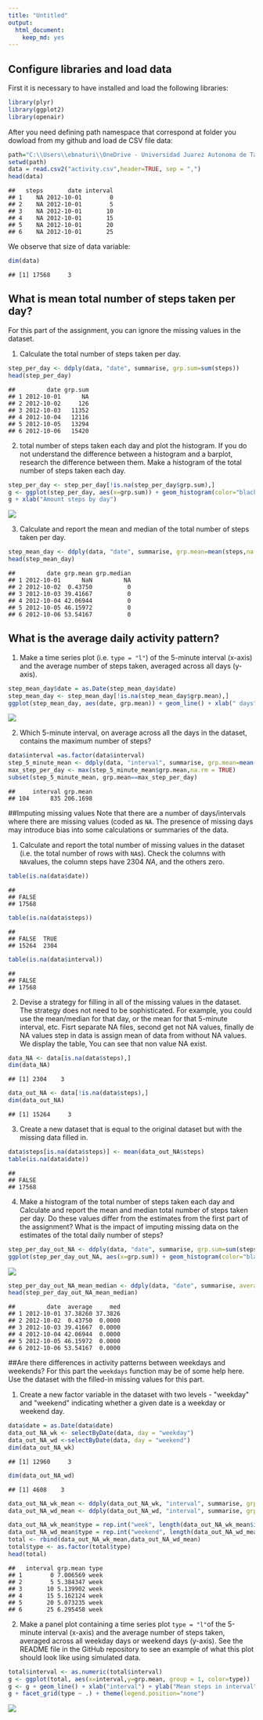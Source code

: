 ```yaml
---
title: "Untitled"
output: 
  html_document: 
    keep_md: yes
---
```


## Configure libraries and load data
First it is necessary to have installed and load the following libraries:

```r
library(plyr)
library(ggplot2)
library(openair)
```
After you need defining path  namespace that correspond at folder you dowload from my github and load de CSV file data:

```r
path="C:\\Users\\ebnaturi\\OneDrive - Universidad Juarez Autonoma de Tabasco\\courses\\esp-Data Science\\05_Reproducible Research\\project1"
setwd(path)
data = read.csv2("activity.csv",header=TRUE, sep = ",")
head(data)
```

```
##   steps       date interval
## 1    NA 2012-10-01        0
## 2    NA 2012-10-01        5
## 3    NA 2012-10-01       10
## 4    NA 2012-10-01       15
## 5    NA 2012-10-01       20
## 6    NA 2012-10-01       25
```

We observe that size of data variable:

```r
dim(data)
```

```
## [1] 17568     3
```
## What is mean total number of steps taken per day?
For this part of the assignment, you can ignore the missing values in the dataset.

1. Calculate the total number of steps taken per day.

```r
step_per_day <- ddply(data, "date", summarise, grp.sum=sum(steps))
head(step_per_day)
```

```
##         date grp.sum
## 1 2012-10-01      NA
## 2 2012-10-02     126
## 3 2012-10-03   11352
## 4 2012-10-04   12116
## 5 2012-10-05   13294
## 6 2012-10-06   15420
```

2.  total number of steps taken each day and plot the histogram. If you do not understand the difference between a histogram and a barplot, research the difference between them. Make a histogram of the total number of steps taken each day.


```r
step_per_day <- step_per_day[!is.na(step_per_day$grp.sum),]
g <- ggplot(step_per_day, aes(x=grp.sum)) + geom_histogram(color="black", fill="blue",alpha=0.5, bins=30)
g + xlab("Amount steps by day")
```

![](PA1_template_files/figure-html/unnamed-chunk-5-1.png)<!-- -->

3. Calculate and report the mean and median of the total number of steps taken per day.

```r
step_mean_day <- ddply(data, "date", summarise, grp.mean=mean(steps,na.rm = TRUE), grp.median=median(steps,na.rm = TRUE))
head(step_mean_day)
```

```
##         date grp.mean grp.median
## 1 2012-10-01      NaN         NA
## 2 2012-10-02  0.43750          0
## 3 2012-10-03 39.41667          0
## 4 2012-10-04 42.06944          0
## 5 2012-10-05 46.15972          0
## 6 2012-10-06 53.54167          0
```
## What is the average daily activity pattern?

1. Make a time series plot (i.e. `type = "l"`) of the 5-minute interval (x-axis) and the average number of steps taken, averaged across all days (y-axis).

```r
step_mean_day$date = as.Date(step_mean_day$date)
step_mean_day <- step_mean_day[!is.na(step_mean_day$grp.mean),]
ggplot(step_mean_day, aes(date, grp.mean)) + geom_line() + xlab(" days") + ylab("Daily Step mean")
```

![](PA1_template_files/figure-html/unnamed-chunk-7-1.png)<!-- -->

2. Which 5-minute interval, on average across all the days in the dataset, contains the maximum number of steps?

```r
data$interval =as.factor(data$interval)
step_5_minute_mean <- ddply(data, "interval", summarise, grp.mean=mean(steps,na.rm = TRUE))
max_step_per_day <- max(step_5_minute_mean$grp.mean,na.rm = TRUE)
subset(step_5_minute_mean, grp.mean==max_step_per_day)
```

```
##     interval grp.mean
## 104      835 206.1698
```

##Imputing missing values
Note that there are a number of days/intervals where there are missing values (coded as `NA`. The presence of missing days may introduce bias into some calculations or summaries of the data.

1. Calculate and report the total number of missing values in the dataset (i.e. the total number of rows with `NA`s). Check the columns with `NA`values, the column steps have 2304 *NA*, and the others zero.

```r
table(is.na(data$date))
```

```
## 
## FALSE 
## 17568
```

```r
table(is.na(data$steps))
```

```
## 
## FALSE  TRUE 
## 15264  2304
```

```r
table(is.na(data$interval))
```

```
## 
## FALSE 
## 17568
```
2. Devise a strategy for filling in all of the missing values in the dataset. The strategy does not need to be sophisticated. For example, you could use the mean/median for that day, or the mean for that 5-minute interval, etc. Fisrt separate NA files, second get not NA values, finally de NA values step in data is assign mean of data from without NA values. We display the table, You can see that non value NA exist.

```r
data_NA <- data[is.na(data$steps),]
dim(data_NA)
```

```
## [1] 2304    3
```

```r
data_out_NA <- data[!is.na(data$steps),]
dim(data_out_NA)
```

```
## [1] 15264     3
```
3. Create a new dataset that is equal to the original dataset but with the missing data filled in.

```r
data$steps[is.na(data$steps)] <- mean(data_out_NA$steps)
table(is.na(data$date))
```

```
## 
## FALSE 
## 17568
```

4. Make a histogram of the total number of steps taken each day and Calculate and report the mean and median total number of steps taken per day. Do these values differ from the estimates from the first part of the assignment? What is the impact of imputing missing data on the estimates of the total daily number of steps?

```r
step_per_day_out_NA <- ddply(data, "date", summarise, grp.sum=sum(steps))
ggplot(step_per_day_out_NA, aes(x=grp.sum)) + geom_histogram(color="black", fill="blue",alpha=0.5, bins=30)
```

![](PA1_template_files/figure-html/unnamed-chunk-12-1.png)<!-- -->

```r
step_per_day_out_NA_mean_median <- ddply(data, "date", summarise, average=mean(steps),med=median(steps))
head(step_per_day_out_NA_mean_median)
```

```
##         date  average     med
## 1 2012-10-01 37.38260 37.3826
## 2 2012-10-02  0.43750  0.0000
## 3 2012-10-03 39.41667  0.0000
## 4 2012-10-04 42.06944  0.0000
## 5 2012-10-05 46.15972  0.0000
## 6 2012-10-06 53.54167  0.0000
```
##Are there differences in activity patterns between weekdays and weekends?
For this part the `weekdays` function may be of some help here. Use the dataset with the filled-in missing values for this part.

1. Create a new factor variable in the dataset with two levels - "weekday" and "weekend" indicating whether a given date is a weekday or weekend day.

```r
data$date = as.Date(data$date)
data_out_NA_wk <- selectByDate(data, day = "weekday")
data_out_NA_wd <-selectByDate(data, day = "weekend")
dim(data_out_NA_wk)
```

```
## [1] 12960     3
```

```r
dim(data_out_NA_wd)
```

```
## [1] 4608    3
```

```r
data_out_NA_wk_mean <- ddply(data_out_NA_wk, "interval", summarise, grp.mean=mean(steps))
data_out_NA_wd_mean <- ddply(data_out_NA_wd, "interval", summarise, grp.mean=mean(steps))

data_out_NA_wk_mean$type = rep.int("week", length(data_out_NA_wk_mean$interval)) 
data_out_NA_wd_mean$type = rep.int("weekend", length(data_out_NA_wd_mean$interval)) 
total <- rbind(data_out_NA_wk_mean,data_out_NA_wd_mean)
total$type <- as.factor(total$type)
head(total)
```

```
##   interval grp.mean type
## 1        0 7.006569 week
## 2        5 5.384347 week
## 3       10 5.139902 week
## 4       15 5.162124 week
## 5       20 5.073235 week
## 6       25 6.295458 week
```
2. Make a panel plot containing a time series plot `type = "l"`of the 5-minute interval (x-axis) and the average number of steps taken, averaged across all weekday days or weekend days (y-axis). See the README file in the GitHub repository to see an example of what this plot should look like using simulated data.

```r
total$interval <- as.numeric(total$interval)
g <- ggplot(total, aes(x=interval,y=grp.mean, group = 1, color=type))  
g <- g + geom_line() + xlab("interval") + ylab("Mean steps in interval") 
g + facet_grid(type ~ .) + theme(legend.position="none")
```

![](PA1_template_files/figure-html/unnamed-chunk-14-1.png)<!-- -->
